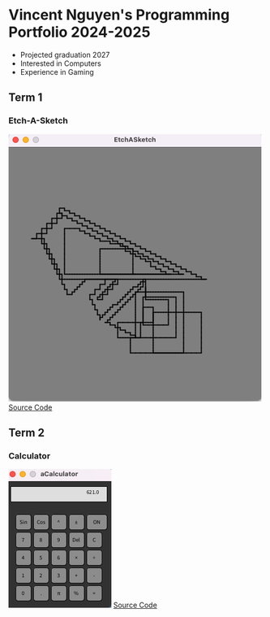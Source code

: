 # Vincent Nguyen's Programming Portfolio 2024-2025

* Projected graduation 2027
* Interested in Computers
* Experience in Gaming

## Term 1
### Etch-A-Sketch
![Running app](https://github.com/Chicken3847/programming1/blob/main/images/Sketch.png?raw=true)
[Source Code](https://github.com/Chicken3847/programming1/tree/main/EtchASketch)

## Term 2
### Calculator
![Running App](https://github.com/Chicken3847/programming1/blob/main/images/Calc.png?raw=true)
[Source Code](https://github.com/Chicken3847/programming1/tree/main/src/Calculatorkj)
